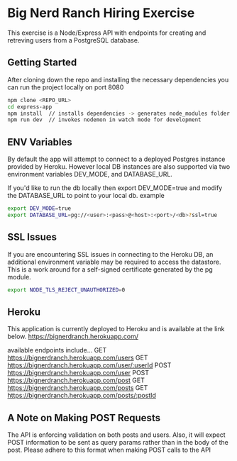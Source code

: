 # Big Nerd Ranch Hiring Exercise

This exercise is a Node/Express API with endpoints for creating and retreving users from a PostgreSQL database.

## Getting Started

After cloning down the repo and installing the necessary dependencies you can run the project locally on port 8080

```bash
npm clone <REPO_URL>
cd express-app
npm install  // installs dependencies -> generates node_modules folder
npm run dev  // invokes nodemon in watch mode for development
```

## ENV Variables

By default the app will attempt to connect to a deployed Postgres instance provided by Heroku. However local DB instances are also supported via two environment variables DEV_MODE, and DATABASE_URL.

If you'd like to run the db locally then export DEV_MODE=true and modify the DATABASE_URL to point to your local db.
example

```bash
export DEV_MODE=true
export DATABASE_URL=pg://<user>:<pass>@<host>:<port>/<db>?ssl=true
```

## SSL Issues

If you are encountering SSL issues in connecting to the Heroku DB, an additional environment variable may be required to access the datastore. This is a work around for a self-signed certificate generated by the pg module.

```bash
export NODE_TLS_REJECT_UNAUTHORIZED=0
```

## Heroku

This application is currently deployed to Heroku and is available at the link below.
https://bignerdranch.herokuapp.com/

available endpoints include...
GET https://bignerdranch.herokuapp.com/users
GET https://bignerdranch.herokuapp.com/user/:userId
POST https://bignerdranch.herokuapp.com/user
POST https://bignerdranch.herokuapp.com/post
GET https://bignerdranch.herokuapp.com/posts
GET https://bignerdranch.herokuapp.com/posts/:postId

## A Note on Making POST Requests

The API is enforcing validation on both posts and users. Also, it will expect POST information to be sent as query params rather than in the body of the post. Please adhere to this format when making POST calls to the API
